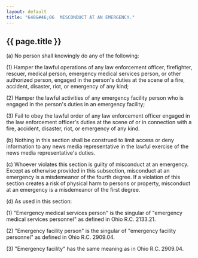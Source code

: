 ```yaml
---
layout: default
title: "648&#46;06  MISCONDUCT AT AN EMERGENCY."
---
```


{{ page.title }}
----------------

(a) No person shall knowingly do any of the following:

(1) Hamper the lawful operations of any law enforcement officer, firefighter, rescuer, medical person, emergency medical services person, or other authorized person, engaged in the person's duties at the scene of a fire, accident, disaster, riot, or emergency of any kind;

(2) Hamper the lawful activities of any emergency facility person who is engaged in the person's duties in an emergency facility;

(3) Fail to obey the lawful order of any law enforcement officer engaged in the law enforcement officer's duties at the scene of or in connection with a fire, accident, disaster, riot, or emergency of any kind.

(b) Nothing in this section shall be construed to limit access or deny information to any news media representative in the lawful exercise of the news media representative's duties.

(c) Whoever violates this section is guilty of misconduct at an emergency. Except as otherwise provided in this subsection, misconduct at an emergency is a misdemeanor of the fourth degree. If a violation of this section creates a risk of physical harm to persons or property, misconduct at an emergency is a misdemeanor of the first degree.

(d) As used in this section:

(1) "Emergency medical services person" is the singular of "emergency medical services personnel" as defined in Ohio R.C. 2133.21.

(2) "Emergency facility person" is the singular of "emergency facility personnel" as defined in Ohio R.C. 2909.04.

(3) "Emergency facility" has the same meaning as in Ohio R.C. 2909.04.